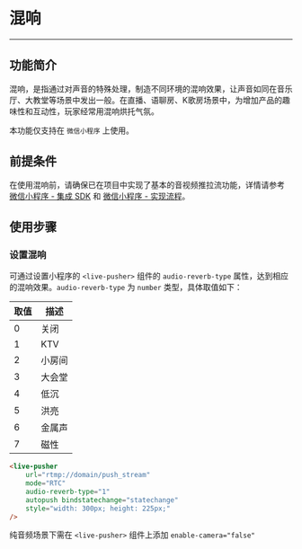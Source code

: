 # 混响

- - - 

## 功能简介

混响，是指通过对声音的特殊处理，制造不同环境的混响效果，让声音如同在音乐厅、大教堂等场景中发出一般。在直播、语聊房、K歌房场景中，为增加产品的趣味性和互动性，玩家经常用混响烘托气氛。

<Warning title="注意">


本功能仅支持在 `微信小程序` 上使用。

</Warning>




## 前提条件

在使用混响前，请确保已在项目中实现了基本的音视频推拉流功能，详情请参考 [微信小程序 - 集成 SDK](https://doc-zh.zego.im/article/18273) 和 [微信小程序 - 实现流程](https://doc-zh.zego.im/article/18272)。

## 使用步骤

### 设置混响

可通过设置小程序的 `<live-pusher>` 组件的 `audio-reverb-type` 属性，达到相应的混响效果。`audio-reverb-type` 为 `number` 类型，具体取值如下：

  | 取值 | 描述 |
  |-------|--------|
  | 0 | 关闭 |
  | 1 | KTV |
  | 2 | 小房间 |
  | 3 | 大会堂 |
  | 4 | 低沉 |
  | 5 | 洪亮 |
  | 6 | 金属声 |
  | 7 | 磁性 |


```html
<live-pusher 
    url="rtmp://domain/push_stream" 
    mode="RTC" 
    audio-reverb-type="1" 
    autopush bindstatechange="statechange" 
    style="width: 300px; height: 225px;" 
/>
```

<Warning title="注意">


纯音频场景下需在 `<live-pusher>` 组件上添加 `enable-camera="false"`  

</Warning>



<Content />

